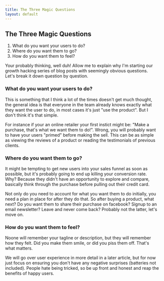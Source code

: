 ```yaml
---
title: The Three Magic Questions
layout: default
---
```


## The Three Magic Questions

1. What do you want your users to do?
2. Where do you want them to go?
3. How do you want them to feel?

Your probably thinking, well duh! Allow me to explain why I'm starting our growth hacking series of blog posts with seemingly obvious questions. Let's break it down question by question.

### What do you want your users to do?

This is something that I think a lot of the times doesn't get much thought, the general idea is that everyone in the team already knows exactly what they want the user to do, in most cases it's just "use the product". But I don't think it's that simple.

For instance if your an online retailer your first instict might be: "Make a purchase, that's what we want them to do!".  Wrong, you will probably want to have your users "primed" before making the sell.  This can be as simple as viewing the reviews of a product or reading the testimonials of previous clients.  

### Where do you want them to go?

It might be tempting to get new users into your sales funnel as soon as possible, but it's probably going to end up killing your conversion rate. Why? Because they didn't have an opportunity to explore and compare, basically think through the purchase before pulling out their credit card. 

Not only do you need to account for what you want them to do initially, you need a plan in place for after they do that. So after buying a product, what next? Do you want them to share their purchase on facebook? Signup to an email newsletter? Leave and never come back? Probably not the latter, let's move on.

### How do you want them to feel?

Noone will remember your tagline or description, but they will remember how they felt.  Did you make them smile, or did you piss them off.  That's what matters. 

We will go over user experience in more detail in a later article, but for now just focus on ensuring you don't have any negative surprises (batteries not included).  People hate being tricked, so be up front and honest and reap the benefits of happy users.